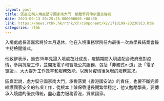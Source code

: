 ```yaml
---
layout: post
title: 區嘉宏稱入境處堅守國家南大門　勉勵學員傳承優良傳統
date: 2023-09-13 20:25:25.000000000 +08:00
link: https://news.rthk.hk/rthk/ch/component/k2/1718199-20230913.htm
categories: rthk
---
```


入境處處長區嘉宏將於本月退休，他在入境事務學院任內最後一次為學員結業會操主持檢閱儀式。

他致辭表示，過去35年見證入境處茁壯成長，疫情期間入境處配合政府應對疫情，參與抗疫工作，並開拓電子和智能公共服務，包括「非觸式e-道」及「電子簽證」，大大提升工作效率和服務效能，以應付疫情後急增的服務需求。

區嘉宏說，處方堅守國家南大門，承擔落實《香港國安法》的責任，也要不斷完善維護國家安全的各項工作，從根本上確保香港長期繁榮穩定，他又勉勵學員，要傳承入境處的優良傳統，盡心盡力服務香港，貢獻國家。

